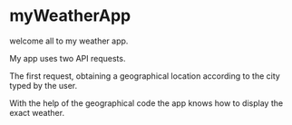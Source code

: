 # myWeatherApp

welcome all to my weather app. 

My app uses two API requests.

The first request, obtaining a geographical location according to the city typed by the user.

With the help of the geographical code the app knows how to display the exact weather.

